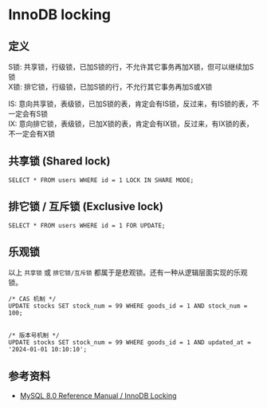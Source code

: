 InnoDB locking
=========================

## 定义

S锁: 共享锁，行级锁，已加S锁的行，不允许其它事务再加X锁，但可以继续加S锁   
X锁: 排它锁，行级锁，已加S锁的行，不允行其它事务再加S或X锁   

IS: 意向共享锁，表级锁，已加S锁的表，肯定会有IS锁，反过来，有IS锁的表，不一定会有S锁   
IX: 意向排它锁，表级锁，已加X锁的表，肯定会有IX锁，反过来，有IX锁的表，不一定会有X锁   


## 共享锁 (Shared lock)

```mysql
SELECT * FROM users WHERE id = 1 LOCK IN SHARE MODE;
```

## 排它锁 / 互斥锁 (Exclusive lock)

```mysql
SELECT * FROM users WHERE id = 1 FOR UPDATE;
```

## 乐观锁

以上 `共享锁` 或 `排它锁/互斥锁` 都属于是悲观锁。还有一种从逻辑层面实现的乐观锁。

```mysql
/* CAS 机制 */
UPDATE stocks SET stock_num = 99 WHERE goods_id = 1 AND stock_num = 100;


/* 版本号机制 */
UPDATE stocks SET stock_num = 99 WHERE goods_id = 1 AND updated_at = '2024-01-01 10:10:10';
```

## 参考资料
- [MySQL 8.0 Reference Manual / InnoDB Locking](https://dev.mysql.com/doc/refman/8.0/en/innodb-locking.html#innodb-intention-locks)